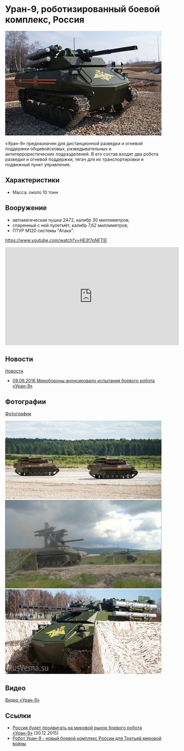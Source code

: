 # Уран-9, роботизированный боевой комплекс, Россия

![](photos/uran-9-01.jpg)

«Уран-9» предназначен для дистанционной разведки и огневой поддержки 
общевойсковых, разведывательных и антитеррористических подразделений. В 
его состав входят два робота разведки и огневой поддержки, тягач для их 
транспортировки и подвижный пункт управления.

## Характеристики

- Масса: около 10 тонн

## Вооружение

- автоматическая пушка 2A72, калибр 30 миллиметров;
- спаренный с ней пулетмёт, калибр 7,62 миллиметров;
- ПТУР М120 системы "Атака".

<https://www.youtube.com/watch?v=HE3f7oNFTlE>

<iframe width="560" height="315" src="https://www.youtube.com/embed/HE3f7oNFTlE" frameborder="0" allowfullscreen></iframe>

## Новости

[Новости](news/)

- [09.09.2016 Минобороны анонсировало испытания боевого робота «Уран-9»](news/2016-0909-announced.md)

## Фотографии

[Фотографии](img/)

![](photos/uran-9-02.jpg)
![](photos/uran-9-03.jpg)
![](photos/uran-9-04.jpg)

## Видео

[Видео «Уран-9»](video/)

## Ссылки

- [Россия будет продвигать на мировой рынок боевого робота «Уран-9»](https://ria.ru/defense_safety/20151230/1351580959.html) (30.12.2015)
- [Робот Уран-9 - новый боевой комплекс России для Третьей мировой войны](http://www.3world-war.su/vooruzhenie/vooruzhenie-rossii/1275-robot-uran-9-novyj-boevoj-kompleks-rossii-dlja.html)
